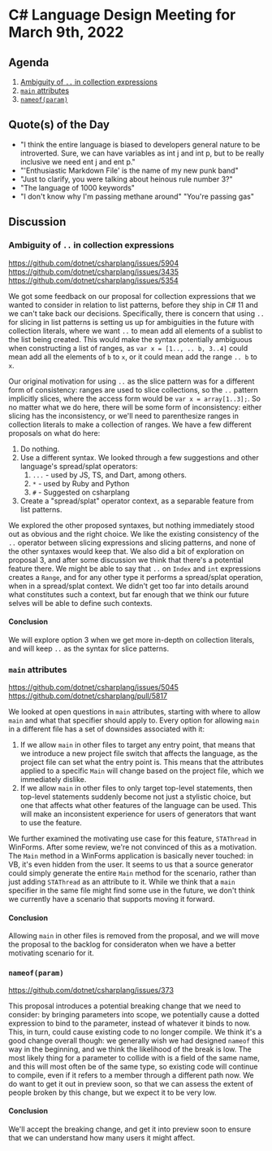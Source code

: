# C# Language Design Meeting for March 9th, 2022

## Agenda

1. [Ambiguity of `..` in collection expressions](#ambiguity-of--in-collection-expressions)
2. [`main` attributes](#main-attributes)
3. [`nameof(param)`](#nameofparam)

## Quote(s) of the Day

- "I think the entire language is biased to developers general nature to be introverted. Sure, we can have variables as int j and int p, but to be really inclusive we need ent j and ent p."
- "'Enthusiastic Markdown File' is the name of my new punk band"
- "Just to clarify, you were talking about heinous rule number 3?"
- "The language of 1000 keywords"
- "I don't know why I'm passing methane around" "You're passing gas"

## Discussion

### Ambiguity of `..` in collection expressions

https://github.com/dotnet/csharplang/issues/5904  
https://github.com/dotnet/csharplang/issues/3435  
https://github.com/dotnet/csharplang/issues/5354

We got some feedback on our proposal for collection expressions that we wanted to consider in relation to list patterns, before they ship in C# 11 and we can't take back our decisions.
Specifically, there is concern that using `..` for slicing in list patterns is setting us up for ambiguities in the future with collection literals, where we want `..` to mean add all
elements of a sublist to the list being created. This would make the syntax potentially ambiguous when constructing a list of ranges, as `var x = [1.., .. b, 3..4]` could mean add all
the elements of `b` to `x`, or it could mean add the range `.. b` to `x`.

Our original motivation for using `..` as the slice pattern was for a different form of consistency: ranges are used to slice collections, so the `..` pattern implicitly slices, where
the access form would be `var x = array[1..3];`. So no matter what we do here, there will be some form of inconsistency: either slicing has the inconsistency, or we'll need to parenthesize
ranges in collection literals to make a collection of ranges. We have a few different proposals on what do here:

1. Do nothing.
2. Use a different syntax. We looked through a few suggestions and other language's spread/splat operators:
    1. `...` - used by JS, TS, and Dart, among others.
    2. `*` - used by Ruby and Python
    3. `#` - Suggested on csharplang
3. Create a "spread/splat" operator context, as a separable feature from list patterns.

We explored the other proposed syntaxes, but nothing immediately stood out as obvious and the right choice. We like the existing consistency of the `..` operator between slicing expressions
and slicing patterns, and none of the other syntaxes would keep that. We also did a bit of exploration on proposal 3, and after some discussion we think that there's a potential feature
there. We might be able to say that `..` on `Index` and `int` expressions creates a `Range`, and for any other type it performs a spread/splat operation, when in a spread/splat context. We
didn't get too far into details around what constitutes such a context, but far enough that we think our future selves will be able to define such contexts.

#### Conclusion

We will explore option 3 when we get more in-depth on collection literals, and will keep `..` as the syntax for slice patterns.

### `main` attributes

https://github.com/dotnet/csharplang/issues/5045  
https://github.com/dotnet/csharplang/pull/5817

We looked at open questions in `main` attributes, starting with where to allow `main` and what that specifier should apply to. Every option for allowing `main` in a different file has a set
of downsides associated with it:

1. If we allow `main` in other files to target any entry point, that means that we introduce a new project file switch that affects the language, as the project file can set what the
entry point is. This means that the attributes applied to a specific `Main` will change based on the project file, which we immediately dislike.
2. If we allow `main` in other files to only target top-level statements, then top-level statements suddenly become not just a stylistic choice, but one that affects what other features
of the language can be used. This will make an inconsistent experience for users of generators that want to use the feature.

We further examined the motivating use case for this feature, `STAThread` in WinForms. After some review, we're not convinced of this as a motivation. The `Main` method in a WinForms
application is basically never touched: in VB, it's even hidden from the user. It seems to us that a source generator could simply generate the entire `Main` method for the scenario, rather
than just adding `STAThread` as an attribute to it. While we think that a `main` specifier in the same file might find some use in the future, we don't think we currently have a scenario
that supports moving it forward.

#### Conclusion

Allowing `main` in other files is removed from the proposal, and we will move the proposal to the backlog for consideraton when we have a better motivating scenario for it.

### `nameof(param)`

https://github.com/dotnet/csharplang/issues/373

This proposal introduces a potential breaking change that we need to consider: by bringing parameters into scope, we potentially cause a dotted expression to bind to the parameter, instead
of whatever it binds to now. This, in turn, could cause existing code to no longer compile. We think it's a good change overall though: we generally wish we had designed `nameof` this way
in the beginning, and we think the likelihood of the break is low. The most likely thing for a parameter to collide with is a field of the same name, and this will most often be of the same
type, so existing code will continue to compile, even if it refers to a member through a different path now. We do want to get it out in preview soon, so that we can assess the extent of people
broken by this change, but we expect it to be very low.

#### Conclusion

We'll accept the breaking change, and get it into preview soon to ensure that we can understand how many users it might affect.
